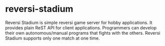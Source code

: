 reversi-stadium
===============
Reversi Stadium is simple reversi game server for hobby applications. It provides plain ReST API for client applications. Programmers can develop their own autonomous/manual programs that fights with the others. Reversi Stadium supports only one match at one time.
